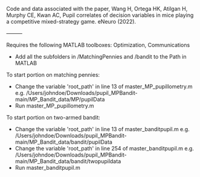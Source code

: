 Code and data associated with the paper, Wang H, Ortega HK, Atilgan H, Murphy CE, Kwan AC, Pupil correlates of decision variables in mice playing a competitive mixed-strategy game. eNeuro (2022).

———

Requires the following MATLAB toolboxes: Optimization, Communications

- Add all the subfolders in /MatchingPennies and /bandit to the Path in MATLAB

To start portion on matching pennies:
- Change the variable 'root_path' in line 13 of master_MP_pupillometry.m
e.g. /Users/johndoe/Downloads/pupil_MPBandit-main/MP_Bandit_data/MP/pupilData
- Run master_MP_pupillometry.m

To start portion on two-armed bandit:
- Change the variable 'root_path' in line 13 of master_banditpupil.m
e.g. /Users/johndoe/Downloads/pupil_MPBandit-main/MP_Bandit_data/bandit/pupilData
- Change the variable 'root_path' in line 254 of master_banditpupil.m
e.g. /Users/johndoe/Downloads/pupil_MPBandit-main/MP_Bandit_data/bandit/twopupildata
- Run master_banditpupil.m

